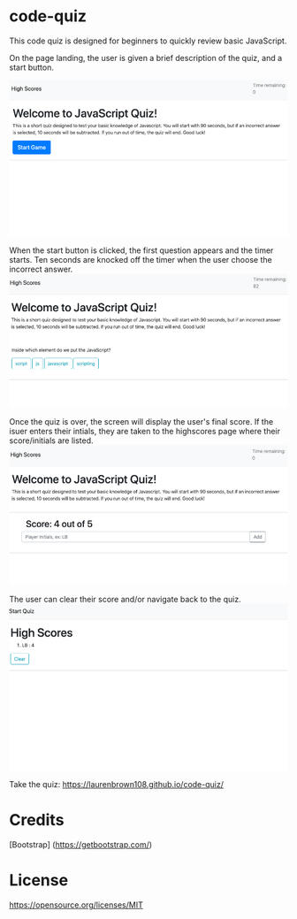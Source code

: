 # code-quiz

This code quiz is designed for beginners to quickly review basic JavaScript.

On the page landing, the user is given a brief description of the quiz, and a start button.

![Starting page](https://github.com/laurenbrown108/code-quiz/blob/master/images/startpage.png?raw=true)

When the start button is clicked, the first question appears and the timer starts. Ten seconds are knocked off the timer when the user choose the incorrect answer.
![First question](https://github.com/laurenbrown108/code-quiz/blob/master/images/firstquestion.png?raw=true)

Once the quiz is over, the screen will display the user's final score. If the isuer enters their intials, they are taken to the highscores page where their score/initials are listed.
![Final Score](https://github.com/laurenbrown108/code-quiz/blob/master/images/displayscore.png?raw=true)

The user can clear their score and/or navigate back to the quiz.
![Score Page](https://github.com/laurenbrown108/code-quiz/blob/master/images/scorespage.png?raw=true)


Take the quiz: https://laurenbrown108.github.io/code-quiz/

# Credits

[Bootstrap] (https://getbootstrap.com/)

# License 

https://opensource.org/licenses/MIT
